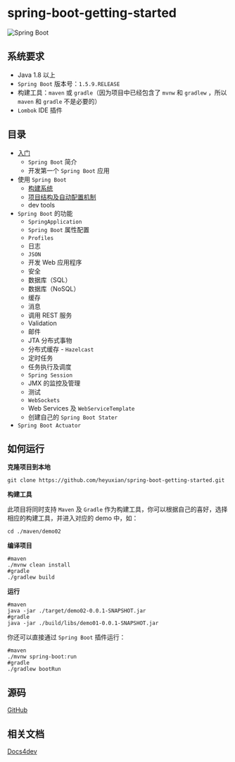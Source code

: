 # spring-boot-getting-started
![Spring Boot](https://spring.io/img/homepage/icon-spring-boot.svg)

## 系统要求

- Java 1.8 以上
- `Spring Boot` 版本号：`1.5.9.RELEASE`
- 构建工具：`maven` 或 `gradle`（因为项目中已经包含了 `mvnw` 和 `gradlew` ，所以 `maven` 和 `gradle` 不是必要的）
- `Lombok` IDE 插件

## 目录

- [入门](https://blog.csdn.net/github_39939645/article/details/86583893) 
  - `Spring Boot` 简介 
  - 开发第一个 `Spring Boot` 应用
- 使用 `Spring Boot` 
  - [构建系统](https://blog.csdn.net/github_39939645/article/details/86602347)
  - [项目结构及自动配置机制 ](https://blog.csdn.net/github_39939645/article/details/86617248)
  - dev tools
- `Spring Boot` 的功能
  - `SpringApplication`
  - `Spring Boot` 属性配置
  - `Profiles`
  - 日志
  - `JSON`
  - 开发 Web 应用程序
  - 安全
  - 数据库（SQL）
  - 数据库（NoSQL）
  - 缓存
  - 消息
  - 调用 REST 服务
  - Validation
  - 邮件
  - JTA 分布式事物
  - 分布式缓存 - `Hazelcast`
  - 定时任务
  - 任务执行及调度
  - `Spring Session`
  - JMX 的监控及管理
  - 测试
  - `WebSockets`
  - Web Services 及 `WebServiceTemplate` 
  - 创建自己的 `Spring Boot Stater`
- `Spring Boot Actuator`

## 如何运行

**克隆项目到本地**

```shell
git clone https://github.com/heyuxian/spring-boot-getting-started.git
```

**构建工具**

此项目将同时支持 `Maven` 及 `Gradle` 作为构建工具，你可以根据自己的喜好，选择相应的构建工具，并进入对应的 demo 中，如：

```shell
cd ./maven/demo02
```

**编译项目**

```shell
#maven
./mvnw clean install
#gradle
./gradlew build
```

**运行**

```shell
#maven
java -jar ./target/demo02-0.0.1-SNAPSHOT.jar
#gradle
java -jar ./build/libs/demo01-0.0.1-SNAPSHOT.jar
```

你还可以直接通过 `Spring Boot` 插件运行：

```shell
#maven
./mvnw spring-boot:run
#gradle
./gradlew bootRun
```

## 源码

[GitHub](https://github.com/heyuxian/spring-boot-getting-started)

## 相关文档

[Docs4dev](https://www.docs4dev.com/)